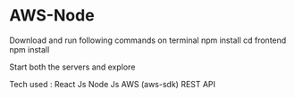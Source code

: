 # AWS-Node

Download and run following commands on terminal
npm install
cd frontend
npm install

Start both the servers and explore

Tech used :
React Js
Node Js
AWS (aws-sdk)
REST API
